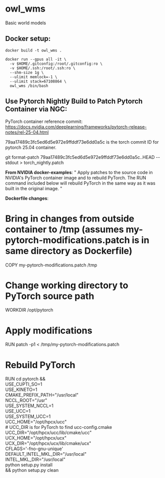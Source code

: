 # owl_wms
Basic world models

## Docker setup:
```
docker build -t owl_wms .

docker run --gpus all -it \
  -v $HOME/.gitconfig:/root/.gitconfig:ro \
  -v $HOME/.ssh:/root/.ssh:ro \
  --shm-size 1g \
  --ulimit memlock=-1 \
  --ulimit stack=67108864 \
  owl_wms /bin/bash
```

## Use Pytorch Nightly Build to Patch Pytorch Container via NGC:

PyTorch container reference commit:
https://docs.nvidia.com/deeplearning/frameworks/pytorch-release-notes/rel-25-04.html

79aa17489c3fc5ed6d5e972e9ffddf73e6dd0a5c is the torch commit ID for pytorch 25.04 container.

git format-patch 79aa17489c3fc5ed6d5e972e9ffddf73e6dd0a5c..HEAD --stdout > torch_nightly.patch

**From NVIDIA docker-examples**:
"
Apply patches to the source code in NVIDIA's PyTorch container image and to rebuild PyTorch.
The RUN command included below will rebuild PyTorch in the same way as it was built in the original image.
"

**Dockerfile changes**:
# Bring in changes from outside container to /tmp (assumes my-pytorch-modifications.patch is in same directory as Dockerfile)
COPY my-pytorch-modifications.patch /tmp

# Change working directory to PyTorch source path
WORKDIR /opt/pytorch

# Apply modifications
RUN patch -p1 < /tmp/my-pytorch-modifications.patch

# Rebuild PyTorch
RUN cd pytorch && \
    USE_CUPTI_SO=1 \
    USE_KINETO=1 \
    CMAKE_PREFIX_PATH="/usr/local" \
    NCCL_ROOT="/usr" \
    USE_SYSTEM_NCCL=1 \
    USE_UCC=1 \
    USE_SYSTEM_UCC=1 \
    UCC_HOME="/opt/hpcx/ucc" \
    # UCC_DIR is for PyTorch to find ucc-config.cmake
    UCC_DIR="/opt/hpcx/ucc/lib/cmake/ucc" \
    UCX_HOME="/opt/hpcx/ucx" \
    UCX_DIR="/opt/hpcx/ucx/lib/cmake/ucx" \
    CFLAGS='-fno-gnu-unique' \
    DEFAULT_INTEL_MKL_DIR="/usr/local" \
    INTEL_MKL_DIR="/usr/local" \
    python setup.py install \
    && python setup.py clean
